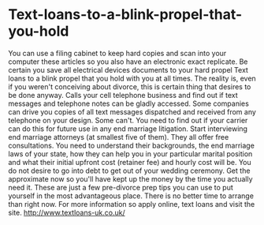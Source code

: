 Text-loans-to-a-blink-propel-that-you-hold
==========================================

You can use a filing cabinet to keep hard copies and scan into your computer these articles so you also have an electronic exact replicate. Be certain you save all electrical devices documents to your hard propel Text loans to a blink propel that you hold with you at all times. The reality is, even if you weren't conceiving about divorce, this is certain thing that desires to be done anyway.   Calls your cell telephone business and find out if text messages and telephone notes can be gladly accessed. Some companies can drive you copies of all text messages dispatched and received from any telephone on your design. Some can't. You need to find out if your carrier can do this for future use in any end marriage litigation. Start interviewing end marriage attorneys (at smallest five of them). They all offer free consultations.   You need to understand their backgrounds, the end marriage laws of your state, how they can help you in your particular marital position and what their initial upfront cost (retainer fee) and hourly cost will be. You do not desire to go into debt to get out of your wedding ceremony. Get the approximate now so you'll have kept up the money by the time you actually need it. These are just a few pre-divorce prep tips you can use to put yourself in the most advantageous place. There is no better time to arrange than right now. For more information so apply online, text loans and visit the site. http://www.textloans-uk.co.uk/

